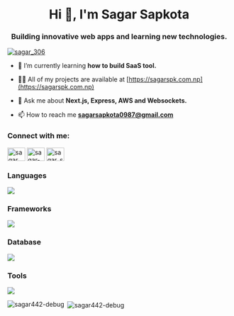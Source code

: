 <h1 align="center">Hi 👋, I'm Sagar Sapkota</h1>
<h3 align="center">Building innovative web apps and learning new technologies.</h3>

<p align="left"> <a href="https://twitter.com/sagar_306" target="blank"><img src="https://img.shields.io/twitter/follow/sagar_306?logo=twitter&style=for-the-badge" alt="sagar_306" /></a> </p>

- 🌱 I’m currently learning **how to build SaaS tool.**

- 👨‍💻 All of my projects are available at [https://sagarspk.com.np](https://sagarspk.com.np)

- 💬 Ask me about **Next.js, Express, AWS and Websockets.**

- 📫 How to reach me **sagarsapkota0987@gmail.com**

<h3 align="left">Connect with me:</h3>
<p align="left">
<a href="https://twitter.com/sagar_306" target="blank"><img align="center" src="https://raw.githubusercontent.com/rahuldkjain/github-profile-readme-generator/master/src/images/icons/Social/twitter.svg" alt="sagar_306" height="30" width="40" /></a>
<a href="https://linkedin.com/in/sagar-sapkota091" target="blank"><img align="center" src="https://raw.githubusercontent.com/rahuldkjain/github-profile-readme-generator/master/src/images/icons/Social/linked-in-alt.svg" alt="sagar-sapkota091" height="30" width="40" /></a>
<a href="https://www.leetcode.com/sagar_sapkota" target="blank"><img align="center" src="https://raw.githubusercontent.com/rahuldkjain/github-profile-readme-generator/master/src/images/icons/Social/leet-code.svg" alt="sagar_sapkota" height="30" width="40" /></a>
</p>

<h3 align="left">Languages </h3>
<p align="left">
<img src="https://skillicons.dev/icons?i=js,java,cs,py"/>
</p>

<h3 align="left">Frameworks</h3>
<p align="left">
<img src="https://skillicons.dev/icons?i=nextjs,react,redux,nodejs,express,tailwind"/>
</p>

<h3 align="left">Database</h3>
<p align="left">
<img src="https://skillicons.dev/icons?i=mysql,mongodb,firebase"/>
</p>

<h3 align="left">Tools</h3>
<p align="left">
<img src="https://skillicons.dev/icons?i=cloudflare,docker,git,github,ps,visualstudio,vscode"/>
</p>

<p><img align="left" src="https://github-readme-stats.vercel.app/api/top-langs?username=sagar442-debug&show_icons=true&locale=en&layout=compact" alt="sagar442-debug" /></p>

<p>&nbsp;<img align="center" src="https://github-readme-stats.vercel.app/api?username=sagar442-debug&show_icons=true&locale=en" alt="sagar442-debug" /></p>
